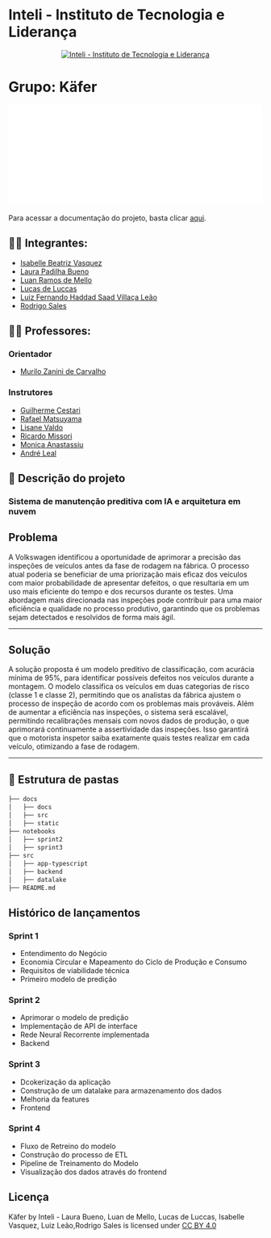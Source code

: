 # Inteli - Instituto de Tecnologia e Liderança 

<p align="center">
<a href= "https://www.inteli.edu.br/"><img src="docs/static/img/inteli.png" alt="Inteli - Instituto de Tecnologia e Liderança" border="0"></a>
</p>

# Grupo: Käfer

<p align="center">
<a href= "https://inteli-college.github.io/2024-2A-T08-EC07-G03/docs/category/sprint-1"><img src="docs/static/img/whitelogo.svg" alt="Documentação Grupo Kafer" border="0"></a>
</p>

Para acessar a documentação do projeto, basta clicar [aqui](https://inteli-college.github.io/2024-2A-T08-EC07-G03/docs/category/sprint-1). 

## :student: Integrantes:

- <a href="https://www.linkedin.com/in/isabelle-beatriz-vasquez-oliveira-55a19626a/">Isabelle Beatriz Vasquez</a>
- <a href="https://www.linkedin.com/in/laura-padilha-bueno-b358419a/">Laura Padilha Bueno</a>
- <a href="https:www.linkedin.com/in/luan-ramos-de-mello-253b28268/">Luan Ramos de Mello</a>
- <a href="https://www.linkedin.com/in/lucasdeluccas/">Lucas de Luccas</a>
- <a href="https://www.linkedin.com/in/luiz-fernando-villa%C3%A7a-le%C3%A3o-930568271/">Luiz Fernando Haddad Saad Villaça Leão</a>
- <a href="https://www.linkedin.com/in/rodrigo-sales-07/">Rodrigo Sales</a>

## :teacher: Professores:

### Orientador

- <a href="https://www.linkedin.com/in/murilo-zanini-de-carvalho-0980415b/">Murilo Zanini de Carvalho</a>

### Instrutores

- <a href="https://www.linkedin.com/in/gui-cestari/">Guilherme Cestari</a>
- <a href="https://www.linkedin.com/in/rafaelmatsuyama/">Rafael Matsuyama</a>
- <a href="https://www.linkedin.com/in/lisane-valdo/">Lisane Valdo</a>
- <a href="https://www.linkedin.com/in/ricardo-missori/">Ricardo Missori</a>
- <a href="https://www.linkedin.com/in/monica-anastassiu-d-sc-2568522/">Monica Anastassiu</a>
- <a href="https://www.linkedin.com/in/andr%C3%A9-leal-a57b2065/">André Leal</a>


## :memo: Descrição do projeto

### Sistema de manutenção preditiva com IA e arquitetura em nuvem 

## Problema

A Volkswagen identificou a oportunidade de aprimorar a precisão das inspeções de veículos antes da fase de rodagem na fábrica. O processo atual poderia se beneficiar de uma priorização mais eficaz dos veículos com maior probabilidade de apresentar defeitos, o que resultaria em um uso mais eficiente do tempo e dos recursos durante os testes. Uma abordagem mais direcionada nas inspeções pode contribuir para uma maior eficiência e qualidade no processo produtivo, garantindo que os problemas sejam detectados e resolvidos de forma mais ágil.

---

## Solução

A solução proposta é um modelo preditivo de classificação, com acurácia mínima de 95%, para identificar possíveis defeitos nos veículos durante a montagem. O modelo classifica os veículos em duas categorias de risco (classe 1 e classe 2), permitindo que os analistas da fábrica ajustem o processo de inspeção de acordo com os problemas mais prováveis. Além de aumentar a eficiência nas inspeções, o sistema será escalável, permitindo recalibrações mensais com novos dados de produção, o que aprimorará continuamente a assertividade das inspeções. Isso garantirá que o motorista inspetor saiba exatamente quais testes realizar em cada veículo, otimizando a fase de rodagem.

---

## 📁 Estrutura de pastas

```
├── docs
│   ├── docs
│   ├── src
│   ├── static
├── notebooks
│   ├── sprint2
│   ├── sprint3
├── src
│   ├── app-typescript
│   ├── backend
│   ├── datalake
├── README.md
```


## Histórico de lançamentos

### Sprint 1

- Entendimento do Negócio
- Economia Circular e Mapeamento do Ciclo de Produção e Consumo
- Requisitos de viabilidade técnica
- Primeiro modelo de predição

### Sprint 2
- Aprimorar o modelo de predição
- Implementação de API de interface
- Rede Neural Recorrente implementada
- Backend

### Sprint 3
- Dcokerização da aplicação
- Construção de um datalake para armazenamento dos dados
- Melhoria da features
- Frontend

### Sprint 4
- Fluxo de Retreino do modelo
- Construção do processo de ETL
- Pipeline de Treinamento do Modelo
- Visualização dos dados através do frontend

## Licença


<p xmlns:cc="http://creativecommons.org/ns#" xmlns:dct="http://purl.org/dc/terms/"><span property="dct:title">Käfer</span> by <span property="cc:attributionName">Inteli - Laura Bueno, Luan de Mello, Lucas de Luccas, Isabelle Vasquez, Luiz Leão,Rodrigo Sales</span> is licensed under <a href="https://creativecommons.org/licenses/by/4.0/?ref=chooser-v1" target="_blank" rel="license noopener noreferrer" style="display:inline-block;">CC BY 4.0<img style="height:22px!important;margin-left:3px;vertical-align:text-bottom;" src="https://mirrors.creativecommons.org/presskit/icons/cc.svg?ref=chooser-v1" alt=""><img style="height:22px!important;margin-left:3px;vertical-align:text-bottom;" src="https://mirrors.creativecommons.org/presskit/icons/by.svg?ref=chooser-v1" alt=""></a></p>
